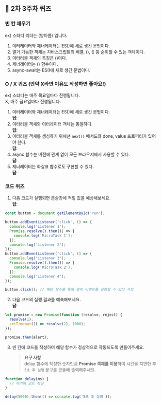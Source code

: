 ## 📝 2차 3주차 퀴즈

### 빈 칸 채우기

ex) 스터디 리더는 (양아름) 입니다.

1. 이터레이터와 제너레이터는 ES()에 새로 생긴 문법이다.
2. 열거 가능한 객체는 자바스크립트의 배열, (), () 등 순회할 수 있는 객체이다.
3. 이터러블 객체의 특징은 ()이다.
4. 제너레이터는 () 함수이다.
5. async-await는 ES()에 새로 생긴 문법이다.

### O / X 퀴즈 (만약 X라면 이유도 작성하면 좋아요!)

ex) 스터디는 매주 목요일마다 진행됩니다.  
X, 매주 금요일마다 진행됩니다.

1. 이터레이터와 제너레이터는 ES()에 새로 생긴 문법이다.  
   **답**:
2. 이터러블 객체와 이터레이터 객체는 동일하다.  
   **답**:
3. 이터러블 객체를 생성하기 위해선 `next()` 메서드와 done, value 프로퍼티가 있어야 한다.  
   **답**:
4. async 함수는 버전에 관계 없이 모든 브라우저에서 사용할 수 있다.  
   **답**:
5. 제너레이터는 화살표 함수로도 구현할 수 있다.  
   **답**:

### 코드 퀴즈

1. 다음 코드가 실행되면 콘솔창에 적힐 값을 예상해보세요.  
   **답**:

```javascript
const button = document.getElementById('run');

button.addEventListener('click', () => {
  console.log('Listener 1');
  Promise.resolve().then(() => {
    console.log('MicroTask 1');
  });
  console.log('Listener 2');
});
button.addEventListener('click', () => {
  console.log('Listener 3');
  Promise.resolve().then(() => {
    console.log('MicroTask 2');
  });
  console.log('Listener 4');
});

button.click(); // 해당 함수를 통해 클릭 이벤트를 실행할 수 있다 가정
```

2. 다음 코드의 실행 결과를 예측해보세요.  
   **답**:

```javascript
let promise = new Promise(function (resolve, reject) {
  resolve(1);
  setTimeout(() => resolve(2), 1000);
});

promise.then(alert);
```

3. 빈 칸에 코드를 작성하여 해당 함수가 정상적으로 작동되도록 만들어주세요.
   > **요구 사항**  
   > delay 함수에 작성한 숫자만큼 **Promise 객체를 이용**하여 시간을 지연한 후 `5초 후 실행` 문구를 콘솔에 출력해주세요.

```javascript
function delay(ms) {
  // 여기에 코드 작성
}

delay(5000).then(() => console.log('5초 후 실행'));
```

